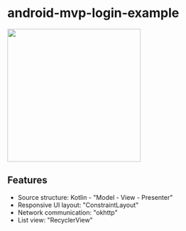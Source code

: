 # android-mvp-login-example

<img src="https://github.com/hung-nb/android-mvp-login-example/blob/master/Screen%20Shot%202019-04-12%20at%2011.45.37%20am.png" width="300"/>

## Features
 - Source structure: Kotlin - "Model - View - Presenter"
 - Responsive UI layout: "ConstraintLayout"
 - Network communication: "okhttp"
 - List view: "RecyclerView"
